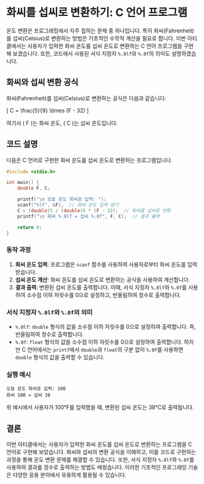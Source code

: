 # 화씨를 섭씨로 변환하기: C 언어 프로그램

온도 변환은 프로그래밍에서 자주 접하는 문제 중 하나입니다. 특히 화씨(Fahrenheit)를 섭씨(Celsius)로 변환하는 방법은 기초적인 수학적 계산을 필요로 합니다. 이번 아티클에서는 사용자가 입력한 화씨 온도를 섭씨 온도로 변환하는 C 언어 프로그램을 구현해 보겠습니다. 또한, 코드에서 사용된 서식 지정자 `%.0lf`와 `%.0f`의 의미도 설명하겠습니다.

## 화씨와 섭씨 변환 공식

화씨(Fahrenheit)를 섭씨(Celsius)로 변환하는 공식은 다음과 같습니다:

\[ C = \frac{5}{9} \times (F - 32) \]

여기서 \( F \)는 화씨 온도, \( C \)는 섭씨 온도입니다.

## 코드 설명

다음은 C 언어로 구현한 화씨 온도를 섭씨 온도로 변환하는 프로그램입니다.

```c
#include <stdio.h>

int main() {
    double F, C;

    printf("\n 오늘 온도 화씨로 입력: ");
    scanf("%lf", &F);  // 화씨 온도 입력 받기
    C = (double)5 / (double)9 * (F - 32);  // 화씨를 섭씨로 변환
    printf("\n 화씨 %.0lf = 섭씨 %.0f", F, C);  // 결과 출력

    return 0;
}
```

### 동작 과정

1. **화씨 온도 입력**: 프로그램은 `scanf` 함수를 사용하여 사용자로부터 화씨 온도를 입력받습니다.
2. **섭씨 온도 계산**: 화씨 온도를 섭씨 온도로 변환하는 공식을 사용하여 계산합니다.
3. **결과 출력**: 변환된 섭씨 온도를 출력합니다. 이때, 서식 지정자 `%.0lf`와 `%.0f`를 사용하여 소수점 이하 자릿수를 0으로 설정하고, 반올림하여 정수로 출력합니다.

### 서식 지정자 `%.0lf`와 `%.0f`의 의미

- `%.0lf`: `double` 형식의 값을 소수점 이하 자릿수를 0으로 설정하여 출력합니다. 즉, 반올림하여 정수로 출력합니다.
- `%.0f`: `float` 형식의 값을 소수점 이하 자릿수를 0으로 설정하여 출력합니다. 하지만 C 언어에서는 `printf`에서 `double`과 `float`의 구분 없이 `%.0f`를 사용하면 `double` 형식의 값을 출력할 수 있습니다.

### 실행 예시

```
오늘 온도 화씨로 입력: 100
화씨 100 = 섭씨 38
```

위 예시에서 사용자가 100°F를 입력했을 때, 변환된 섭씨 온도는 38°C로 출력됩니다.

## 결론

이번 아티클에서는 사용자가 입력한 화씨 온도를 섭씨 온도로 변환하는 프로그램을 C 언어로 구현해 보았습니다. 화씨와 섭씨의 변환 공식을 이해하고, 이를 코드로 구현하는 과정을 통해 온도 변환 문제를 해결할 수 있습니다. 또한, 서식 지정자 `%.0lf`와 `%.0f`를 사용하여 결과를 정수로 출력하는 방법도 배웠습니다. 이러한 기초적인 프로그래밍 기술은 다양한 응용 분야에서 유용하게 활용될 수 있습니다.